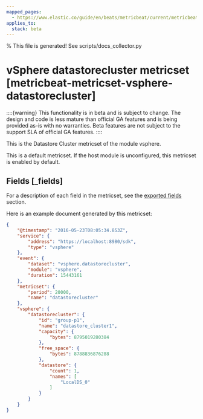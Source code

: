 ```yaml
---
mapped_pages:
  - https://www.elastic.co/guide/en/beats/metricbeat/current/metricbeat-metricset-vsphere-datastorecluster.html
applies_to:
  stack: beta
---
```


% This file is generated! See scripts/docs_collector.py

# vSphere datastorecluster metricset [metricbeat-metricset-vsphere-datastorecluster]

::::{warning}
This functionality is in beta and is subject to change. The design and code is less mature than official GA features and is being provided as-is with no warranties. Beta features are not subject to the support SLA of official GA features.
::::


This is the Datastore Cluster metricset of the module vsphere.

This is a default metricset. If the host module is unconfigured, this metricset is enabled by default.

## Fields [_fields]

For a description of each field in the metricset, see the [exported fields](/reference/metricbeat/exported-fields-vsphere.md) section.

Here is an example document generated by this metricset:

```json
{
    "@timestamp": "2016-05-23T08:05:34.853Z",
    "service": {
        "address": "https://localhost:8980/sdk",
        "type": "vsphere"
    },
    "event": {
        "dataset": "vsphere.datastorecluster",
        "module": "vsphere",
        "duration": 15443161
    },
    "metricset": {
        "period": 20000,
        "name": "datastorecluster"
    },
    "vsphere": {
        "datastorecluster": {
            "id": "group-p1",
            "name": "datastore_cluster1",
            "capacity": {
                "bytes": 8795019280384
            },
            "free_space": {
                "bytes": 8788836876288
            },
            "datastore": {
                "count": 1,
                "names": [
                    "LocalDS_0"
                ]
            }
        }
    }
}
```
